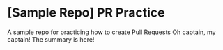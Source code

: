 # [Sample Repo] PR Practice
A sample repo for practicing how to create Pull Requests
Oh captain, my captain! The summary is here!
